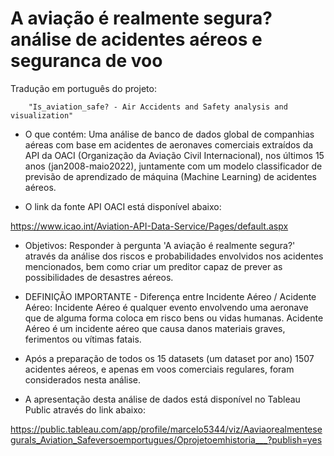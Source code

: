 # A aviação é realmente segura? análise de acidentes aéreos e seguranca de voo
 
 Tradução em português do projeto: 
 
        "Is_aviation_safe? - Air Accidents and Safety analysis and visualization"
 
* O que contém: Uma análise de banco de dados global de companhias aéreas com base em acidentes de aeronaves comerciais extraídos da API da OACI (Organização da Aviação Civil Internacional), nos últimos 15 anos (jan2008-maio2022), juntamente com um modelo classificador de previsão  de aprendizado de máquina (Machine Learning) de acidentes aéreos.

* O link da fonte API OACI está disponível abaixo:

https://www.icao.int/Aviation-API-Data-Service/Pages/default.aspx


* Objetivos: Responder à pergunta 'A aviação é realmente segura?' através da análise dos riscos e probabilidades envolvidos nos acidentes mencionados, bem como criar um preditor capaz de prever as possibilidades de desastres aéreos.

* DEFINIÇÃO IMPORTANTE - Diferença entre Incidente Aéreo / Acidente Aéreo: Incidente Aéreo é qualquer evento envolvendo uma aeronave que de alguma forma coloca em risco bens ou vidas humanas. Acidente Aéreo é um incidente aéreo que causa danos materiais graves, ferimentos ou vítimas fatais.

* Após a preparação de todos os 15 datasets (um dataset por ano) 1507 acidentes aéreos, e apenas em voos comerciais regulares, foram considerados nesta análise.

* A apresentação desta análise de dados está disponível no Tableau Public através do link abaixo:

https://public.tableau.com/app/profile/marcelo5344/viz/AaviaorealmenteseguraIs_Aviation_Safeversoemportugues/Oprojetoemhistoria___?publish=yes
